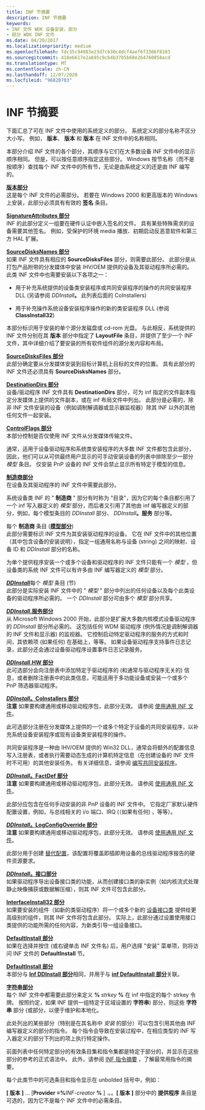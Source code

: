 ```yaml
---
title: INF 节摘要
description: INF 节摘要
keywords:
- INF 文件 WDK 设备安装，部分
- 部分 WDK INF 文件
ms.date: 04/20/2017
ms.localizationpriority: medium
ms.openlocfilehash: fdc35c94083e23d7cb30c4dcf4aef6f3306f8103
ms.sourcegitcommit: 418e6617e2a695c9cb4b37b5b60e264760858acd
ms.translationtype: MT
ms.contentlocale: zh-CN
ms.lasthandoff: 12/07/2020
ms.locfileid: "96820703"
---
```

# <a name="summary-of-inf-sections"></a>INF 节摘要





下面汇总了可在 INF 文件中使用的系统定义的部分。 系统定义的部分名称不区分大小写。 例如， **版本**、 **版本** 和 **版本** 在 INF 文件中的名称相同。

本部分介绍 INF 文件的各个部分，其顺序与它们在大多数设备 INF 文件中的显示顺序相同。 但是，可以按任意顺序指定这些部分。 Windows 按节名称（而不是按顺序）查找每个 INF 文件中的所有节，无论是由系统定义的还是由 INF 编写的。

<a href="" id="version-section"></a>[**版本部分**](inf-version-section.md)  
这是每个 INF 文件的必需部分。 若要在 Windows 2000 和更高版本的 Windows 上安装，此部分必须具有有效的 **签名** 条目。

<a href="" id="signatureattributes-section"></a>[**SignatureAttributes 部分**](inf-signatureattributes-section.md)  
INF 的此部分定义一组要在硬件认证中嵌入签名的文件。 具有某些特殊需求的设备需要其他签名。 例如，受保护的环境 media 播放、初期启动反恶意软件和第三方 HAL 扩展。

<a href="" id="sourcedisksnames-section"></a>[**SourceDisksNames 部分**](inf-sourcedisksnames-section.md)  
如果 INF 文件具有相应的 **SourceDisksFiles** 部分，则需要此部分。 此部分是从打包产品附带的分发媒体中安装 IHV/OEM 提供的设备及其驱动程序所必需的。 此类 INF 文件中也需要安装以下各项之一：

- 用于补充系统提供的设备类安装程序或共同安装程序的操作的共同安装程序 DLL (另请参阅 <em>DDInstall</em>**。** 此列表后面的 CoInstallers) 

- 用于补充操作系统设备安装程序操作的新的类安装程序 DLL (参阅 **ClassInstall32**) 

本部分标识用于安装的单个源分发磁盘或 cd-rom 光盘。 与此相反，系统提供的 INF 文件分别在其 **版本** 部分中指定了 **LayoutFile** 条目，并提供了至少一个 INF 文件，其中详细介绍了要安装的所有软件组件的源分发内容和布局。

<a href="" id="sourcedisksfiles-section"></a>[**SourceDisksFiles 部分**](inf-sourcedisksfiles-section.md)  
此部分确定要从分发媒体安装到目标计算机上目标的文件的位置。 具有此部分的 INF 文件还必须具有 **SourceDisksNames** 部分。

<a href="" id="destinationdirs-section"></a>[**DestinationDirs 部分**](inf-destinationdirs-section.md)  
设备/驱动程序 INF 文件具有 **DestinationDirs** 部分，可为 inf 指定的文件副本指定分发媒体上提供的文件副本，或在 inf 布局文件中列出。 此部分是必需的，除非 INF 文件安装的设备（例如调制解调器或显示器监视器）除其 INF 以外的其他任何文件一起安装。

<a href="" id="controlflags-section"></a>[**ControlFlags 部分**](inf-controlflags-section.md)  
本部分控制是否仅使用 INF 文件从分发媒体传输文件。

通常，适用于设备驱动程序和系统类安装程序的大多数 INF 文件都包含此部分，因此，他们可以从可供最终用户显示的可手动安装设备的列表中排除至少一部分 *模型* 条目。 仅安装 PnP 设备的 INF 文件会禁止显示所有特定于模型的信息。

<a href="" id="manufacturer-section"></a>[**制造商部分**](inf-manufacturer-section.md)  
在设备及其驱动程序的 INF 文件中需要此部分。

系统设备类 INF 的 " **制造商** " 部分有时称为 "目录"，因为它的每个条目都引用了一个 inf 写入器定义的 *模型* 部分，而后者又引用了其他由 inf 编写器定义的部分，例如，每个模型条目的 *DDInstall* 部分、 <em>DDInstall</em>**。服务** 部分等。

<a href="" id="models-section--per-manufacturer-entry--"></a>每个 **制造商** 条目 ([**模型部分**](inf-models-section.md))    
此部分需要标识 INF 文件为其安装驱动程序的设备。 它在 INF 文件中的其他位置（其中包含设备的安装说明），指定一组通用名称与设备 (string) 之间的映射、设备 ID 和 *DDInstall* 部分的名称。

为单个提供程序安装一个或多个设备和驱动程序的 INF 文件只能有一个 *模型* ，但设备类的系统 INF 文件可以有许多由 INF 编写器定义的 *模型* 部分。

<a href="" id="ddinstall-section--per-models-entry--"></a>[***DDInstall***](inf-ddinstall-section.md)每个 *模型* 条目 (节)    
此部分是实际安装 INF 文件中的 " *模型* " 部分中列出的任何设备以及每个此类设备的驱动程序所必需的。 一个 *DDInstall* 部分可由多个 *模型* 部分共享。

<a href="" id="ddinstall-services-section"></a>[***DDInstall*.服务部分**](inf-ddinstall-services-section.md)  
从 Microsoft Windows 2000 开始，此部分是扩展大多数内核模式设备驱动程序的 *DDInstall* 部分所必需的。 这包括任何 WDM 驱动程序 (例外情况是调制解调器的 INF 文件和显示器) 的监视器。 它控制启动特定驱动程序的服务的方式和时间，其依赖项 (如果任何) 在基础上，等等。 如果设备驱动程序支持事件日志记录，此部分还会通过设备驱动程序设置事件日志记录服务。

<a href="" id="ddinstall-hw-section"></a>[***DDInstall*.HW 部分**](inf-ddinstall-hw-section.md)  
此可选部分会向注册表中添加特定于驱动程序的 (和通常与驱动程序无关的) 信息，或者删除注册表中的此类信息，可能适用于多功能设备或安装一个或多个 PnP 筛选器驱动程序。

<a href="" id="ddinstall-coinstallers-section"></a>[**_DDInstall_。CoInstallers 部分**](inf-ddinstall-coinstallers-section.md)  
**注意**  如果要构建通用或移动驱动程序包，此部分无效。 请参阅 [使用通用 INF 文件](using-a-universal-inf-file.md)。

 

此可选部分注册在分发媒体上提供的一个或多个特定于设备的共同安装程序，以补充系统设备安装程序或现有设备类安装程序的操作。

共同安装程序是一种由 IHV/OEM 提供的 Win32 DLL，通常会将额外的配置信息写入注册表，或者执行需要动态生成的计算机特定信息（在创建设备的 INF 文件时不可用）的其他安装任务。 有关详细信息，请参阅 [编写共同安装程序](writing-a-co-installer.md)。

<a href="" id="ddinstall-factdef-section"></a>[**_DDInstall_。FactDef 部分**](inf-ddinstall-factdef-section.md)  
**注意**  如果要构建通用或移动驱动程序包，此部分无效。 请参阅 [使用通用 INF 文件](using-a-universal-inf-file.md)。

 

此部分应包含在任何手动安装的非 PnP 设备的 INF 文件中。 它指定厂家默认硬件配置设置，例如，与总线相关的 i/o 端口、IRQ (（如果有任何) ，等等）。

<a href="" id="ddinstall-logconfigoverride-section"></a>[**_DDInstall_。LogConfigOverride 部分**](inf-ddinstall-logconfigoverride-section.md)  
**注意**  如果要构建通用或移动驱动程序包，此部分无效。 请参阅 [使用通用 INF 文件](using-a-universal-inf-file.md)。

 

此部分用于创建 [替代配置](../kernel/hardware-resources.md#logical-configuration-types-for-resource-requirements-lists)，该配置将覆盖即插即用设备的总线驱动程序报告的硬件资源要求。

<a href="" id="ddinstall-interfaces-section"></a>[**_DDInstall_。接口部分**](inf-ddinstall-interfaces-section.md)  
如果驱动程序导出设备接口类的功能，从而创建接口类的新实例（如内核流式处理静止映像捕获或数据解压缩），则其 INF 文件可包含此部分。

<a href="" id="interfaceinstall32-section"></a>[**InterfaceInstall32 部分**](inf-interfaceinstall32-section.md)  
如果要安装的组件（如新的类驱动程序）将一个或多个新的 [设备接口类](./overview-of-device-interface-classes.md) 提供给更高级别的组件，则其 INF 文件将包含此部分。 实际上，此部分通过设置使用接口类提供的功能所需的任何内容，为新类引导一组设备接口。

<a href="" id="defaultinstall-section"></a>[**DefaultInstall 部分**](inf-defaultinstall-section.md)  
如果在选择并按住 (或右键单击 INF 文件名) 后，用户选择 "安装" 菜单项，则将访问 INF 文件的 **DefaultInstall** 节。

<a href="" id="defaultinstall-services-section"></a>[**DefaultInstall 部分**](inf-defaultinstall-services-section.md)  
本部分与 [**Inf DDInstall 部分**](inf-ddinstall-services-section.md)相同，并用于与 [**inf DefaultInstall 部分**](inf-defaultinstall-section.md)关联。

<a href="" id="strings-section"></a>[**字符串部分**](inf-strings-section.md)  
每个 INF 文件中都需要此部分来定义 **%** <em>strkey</em> **%** 在 inf 中指定的每个 strkey 令牌。 按照约定，如果 INF 提供一组特定于区域设置的 **字符串**) 部分，则这些 **字符串** 部分 (或部分，以便于维护和本地化。

此处列出的某些部分（特别是在其名称中 *安装* 的部分）可以包含引用其他由 INF 编写器定义的部分的指令。 每个指令会导致在安装过程中，在相应类型的 INF 写入器定义的部分下列出的项上执行特定操作。

前面列表中任何特定部分的有效条目集和指令集都是特定于部分的，并显示在这些部分的参考的正式语法中。 此外，请参阅 [INF 指令摘要](summary-of-inf-directives.md) ，了解最常用指令的摘要。

每个此类节中的可选条目和指令显示在 unbolded 括号中，例如：

**\[ 版本 \]** ... \[**Provider =%**<em>INF-creator</em> **%** \] .。。**\[ 版本 \]** 部分中的 **提供程序** 条目是可选的，因为它不是每个 INF 文件中的必需条目。

 

